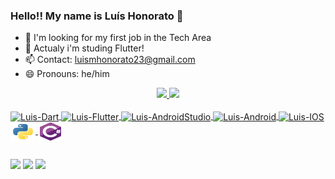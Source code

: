 ### Hello!! My name is Luís Honorato 👋

- 🔭 I'm looking for my first job in the Tech Area
- 🌱 Actualy i'm studing Flutter!
- 📫 Contact: luismhonorato23@gmail.com
- 😄 Pronouns: he/him

<div align="center">
  <a href="https://github.com/Luis-Honorato">
  <img height="180em" src="https://github-readme-stats.vercel.app/api?username=Luis-Honorato&show_icons=true&theme=dracula&include_all_commits=true&count_private=true"/>
  <img height="180em" src="https://github-readme-stats.vercel.app/api/top-langs/?username=Luis-Honorato&layout=compact&langs_count=7&theme=dracula"/>
</div>
<div style="display: inline_block"><br>
  <img align="center" alt="Luis-Dart" height="30" width="40" src="https://cdn.jsdelivr.net/gh/devicons/devicon/icons/dart/dart-plain.svg" />
  <img align="center" alt="Luis-Flutter" height="30" width="40" src="https://cdn.jsdelivr.net/gh/devicons/devicon/icons/flutter/flutter-original.svg" />
   <img align="center" alt="Luis-AndroidStudio" height="30" width="40" src="https://cdn.jsdelivr.net/gh/devicons/devicon/icons/androidstudio/androidstudio-original.svg" />
  <img align="center" alt="Luis-Android" height="30" width="40" src="https://cdn.jsdelivr.net/gh/devicons/devicon/icons/android/android-original.svg" />
  <img align="center" alt="Luis-IOS" height="30" width="40" src="https://cdn.jsdelivr.net/gh/devicons/devicon/icons/apple/apple-original.svg" />
  <img align="center" alt="Luis-Python" height="30" width="40" src="https://raw.githubusercontent.com/devicons/devicon/master/icons/python/python-original.svg">
  <img align="center" alt="Luis-Csharp" height="30" width="40" src="https://raw.githubusercontent.com/devicons/devicon/master/icons/csharp/csharp-original.svg">
  
</div>
  
  ##
  
  <div> 

  <a href="https://instagram.com/luis_honorato.dev" target="_blank"><img src="https://img.shields.io/badge/-Instagram-%23E4405F?style=for-the-badge&logo=instagram&logoColor=white" target="_blank"></a>
  <a href = "mailto:luismhonorato23@gmail.com"><img src="https://img.shields.io/badge/-Gmail-%23333?style=for-the-badge&logo=gmail&logoColor=white" target="_blank"></a>
  <a href="https://www.linkedin.com/in/Luis-Honorato/" target="_blank"><img src="https://img.shields.io/badge/-LinkedIn-%230077B5?style=for-the-badge&logo=linkedin&logoColor=white" target="_blank"></a> 
    
 
</div>
